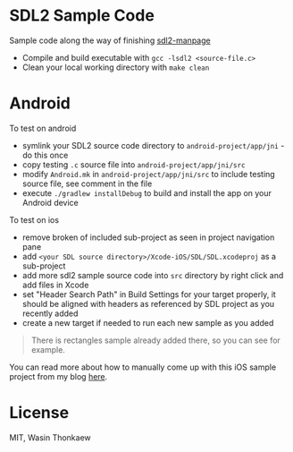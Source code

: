 # SDL2 Sample Code

Sample code along the way of finishing [sdl2-manpage](https://github.com/haxpor/sdl2-manpage)

* Compile and build executable with `gcc -lsdl2 <source-file.c>`
* Clean your local working directory with `make clean`

# Android

To test on android

* symlink your SDL2 source code directory to `android-project/app/jni` - do this once
* copy testing `.c` source file into `android-project/app/jni/src`
* modify `Android.mk` in `android-project/app/jni/src` to include testing source file, see comment in the file
* execute `./gradlew installDebug` to build and install the app on your Android device

To test on ios

* remove broken of included sub-project as seen in project navigation pane
* add `<your SDL source directory>/Xcode-iOS/SDL/SDL.xcodeproj` as a sub-project
* add more sdl2 sample source code into `src` directory by right click and add files in Xcode
* set "Header Search Path" in Build Settings for your target properly, it should be aligned with headers as referenced by SDL project as you recently added
* create a new target if needed to run each new sample as you added

> There is rectangles sample already added there, so you can see for example.

You can read more about how to manually come up with this iOS sample project from my blog [here](https://blog.wasin.io/2018/10/19/build-sdl2-application-on-ios.html).

# License
MIT, Wasin Thonkaew
